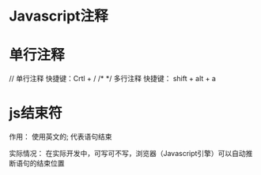 # Javascript注释

# 单行注释

// 单行注释 快捷键：Crtl + /
/* */ 多行注释 快捷键： shift + alt + a

# js结束符

作用： 使用英文的; 代表语句结束

实际情况： 在实际开发中，可写可不写，浏览器（Javascript引擎）可以自动推断语句的结束位置